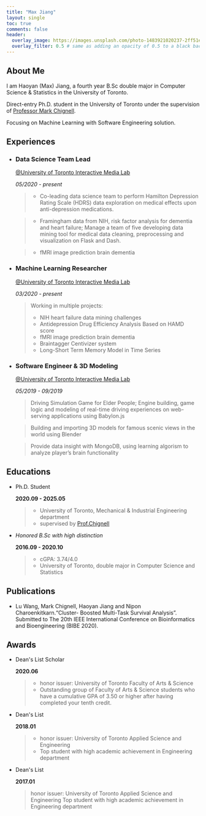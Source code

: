 ```yaml
---
title: "Max Jiang"
layout: single
toc: true
comments: false
header:
  overlay_image: https://images.unsplash.com/photo-1483921020237-2ff51e8e4b22?ixlib=rb-1.2.1&ixid=eyJhcHBfaWQiOjEyMDd9&auto=format&fit=crop&w=1050&q=80
  overlay_filter: 0.5 # same as adding an opacity of 0.5 to a black background
---
```

## About Me
I am Haoyan (Max) Jiang, a fourth year B.Sc<span> double major in Computer Science & Statistics in the University of Toronto.

Direct-entry Ph.D. student in the University of Toronto under the supervision of [Professor Mark Chignell](https://www.mie.utoronto.ca/faculty_staff/chignell/).

Focusing on Machine Learning with Software Engineering solution.

## Experiences
+ ### Data Science Team Lead
    [@University of Toronto Interactive Media Lab](https://imedia.mie.utoronto.ca/)

    *05/2020 - present*

    > -  Co-leading data science team to perform Hamilton Depression Rating Scale (HDRS) data exploration on medical effects upon anti-depression medications.

    > - Framingham data from NIH, risk factor analysis for dementia and heart failure; Manage a team of five developing data mining tool for medical data cleaning, preprocessing and visualization on Flask and Dash.

    > - fMRI image prediction brain dementia

+ ### Machine Learning Researcher
    [@University of Toronto Interactive Media Lab](https://imedia.mie.utoronto.ca/)

    *03/2020 - present*

    > Working in multiple projects: 
    > * NIH heart failure data mining challenges
    > * Antidepression Drug Efficiency Analysis Based on HAMD score
    > * fMRI image prediction brain dementia
    > * Braintagger Centivizer system
    > * Long-Short Term Memory Model in Time Series

+ ### Software Engineer & 3D Modeling
    [@University of Toronto Interactive Media Lab](https://imedia.mie.utoronto.ca/)
    
    *05/2019 - 09/2019*

    > Driving Simulation Game for Elder People; Engine building, game logic and modeling of real-time driving experiences on web-serving applications using Babylon.js

    > Building and importing 3D models for famous scenic views in the world using Blender

    > Provide data insight with MongoDB, using learning algorism to analyze player’s brain functionality

## Educations
*  Ph.D. Student

    **2020.09 - 2025.05**

    > - University of Toronto, Mechanical & Industrial Engineering department
    > - supervised by [Prof.Chignell](https://www.mie.utoronto.ca/faculty_staff/chignell/) 

*  *Honored B.Sc<span> with high distinction* 

    **2016.09 - 2020.10**

    > - cGPA: 3.74/4.0
    > - University of Toronto, double major in Computer Science and Statistics 

## Publications
* Lu Wang, Mark Chignell, Haoyan Jiang and Nipon Charoenkitkarn.“Cluster- Boosted Multi-Task Survival Analysis”. Submitted to The 20th IEEE International Conference on Bioinformatics and Bioengineering (BIBE 2020).

## Awards
*  Dean's List Scholar 

    **2020.06**

    > - honor issuer: University of Toronto Faculty of Arts & Science
    > - Outstanding group of Faculty of Arts & Science students who have a cumulative GPA of 3.50 or higher after having completed your tenth credit.
*  Dean's List 

    **2018.01**

    > - honor issuer: University of Toronto Applied Science and Engineering
    > - Top student with high academic achievement in Engineering department
*  Dean's List 

    **2017.01**

    > honor issuer: University of Toronto Applied Science and Engineering
    > Top student with high academic achievement in Engineering department